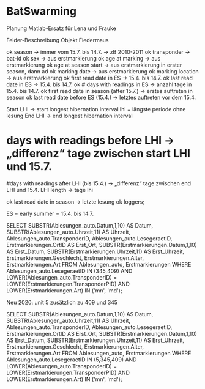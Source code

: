 # BatSwarming

Planung Matlab-Ersatz für Lena und Frauke

Felder-Beschreibung Objekt Fledermaus

ok season -> immer vom 15.7. bis 14.7. -> zB 2010-2011
ok transponder -> bat-id
ok sex -> aus erstmarkierung
ok age at marking -> aus erstmarkierung
ok age at season start -> aus erstmarkierung in erster season, dann ad
ok marking date -> aus erstmarkierung
ok marking location -> aus erstmarkierung
ok first read date in ES -> 15.4. bis 14.7.
ok last read date in ES -> 15.4. bis 14.7.
ok # days with readings in ES -> anzahl tage in 15.4. bis 14.7.
ok first read date in season (after 15.7.) -> erstes auftreten in season
ok last read date before ES (15.4.) -> letztes auftreten vor dem 15.4.

Start LHI -> start longest hibernation interval lhi = längste periode ohne lesung
End LHI  -> end longest hibernation interval
# days with readings before LHI -> „differenz“ tage zwischen start LHI und 15.7.
#days with readings after LHI (bis 15.4.) -> „differenz“ tage zwischen end LHI und 15.4.
LHI length -> tage lhi

ok last read date in season -> letzte lesung 
ok loggers;



ES = early summer = 15.4. bis 14.7.




SELECT SUBSTR(Ablesungen_auto.Datum,1,10) AS Datum, SUBSTR(Ablesungen_auto.Uhrzeit,11) AS Uhrzeit, Ablesungen_auto.TransponderID, Ablesungen_auto.LesegeraetID, Erstmarkierungen.OrtID AS Erst_Ort, SUBSTR(Erstmarkierungen.Datum,1,10) AS Erst_Datum, SUBSTR(Erstmarkierungen.Uhrzeit,11) AS Erst_Uhrzeit, Erstmarkierungen.Geschlecht, Erstmarkierungen.Alter, Erstmarkierungen.Art FROM Ablesungen_auto, Erstmarkierungen WHERE Ablesungen_auto.LesegeraetID IN (345,409) AND LOWER(Ablesungen_auto.TransponderID) = LOWER(Erstmarkierungen.TransponderPID) AND LOWER(Erstmarkierungen.Art) IN ('mn', 'md');


Neu 2020: unit 5 zusätzlich zu 409 und 345

SELECT SUBSTR(Ablesungen_auto.Datum,1,10) AS Datum, SUBSTR(Ablesungen_auto.Uhrzeit,11) AS Uhrzeit, Ablesungen_auto.TransponderID, Ablesungen_auto.LesegeraetID, Erstmarkierungen.OrtID AS Erst_Ort, SUBSTR(Erstmarkierungen.Datum,1,10) AS Erst_Datum, SUBSTR(Erstmarkierungen.Uhrzeit,11) AS Erst_Uhrzeit, Erstmarkierungen.Geschlecht, Erstmarkierungen.Alter, Erstmarkierungen.Art FROM Ablesungen_auto, Erstmarkierungen WHERE Ablesungen_auto.LesegeraetID IN (5,345,409) AND LOWER(Ablesungen_auto.TransponderID) = LOWER(Erstmarkierungen.TransponderPID) AND LOWER(Erstmarkierungen.Art) IN ('mn', 'md');
